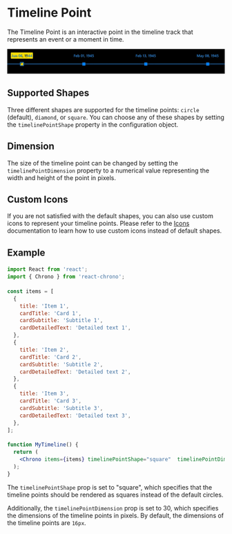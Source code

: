 # Timeline Point

The Timeline Point is an interactive point in the timeline track that represents an event or a moment in time.

![timeline-point](timeline-point.png)

## Supported Shapes

Three different shapes are supported for the timeline points: `circle` (default), `diamond`, or `square`. You can choose any of these shapes by setting the `timelinePointShape` property in the configuration object.

## Dimension

The size of the timeline point can be changed by setting the `timelinePointDimension` property to a numerical value representing the width and height of the point in pixels.

## Custom Icons

If you are not satisfied with the default shapes, you can also use custom icons to represent your timeline points. Please refer to the [Icons](./icons) documentation to learn how to use custom icons instead of default shapes.

## Example

```jsx
import React from 'react';
import { Chrono } from 'react-chrono';

const items = [
  {
    title: 'Item 1',
    cardTitle: 'Card 1',
    cardSubtitle: 'Subtitle 1',
    cardDetailedText: 'Detailed text 1',
  },
  {
    title: 'Item 2',
    cardTitle: 'Card 2',
    cardSubtitle: 'Subtitle 2',
    cardDetailedText: 'Detailed text 2',
  },
  {
    title: 'Item 3',
    cardTitle: 'Card 3',
    cardSubtitle: 'Subtitle 3',
    cardDetailedText: 'Detailed text 3',
  },
];

function MyTimeline() {
  return (
    <Chrono items={items} timelinePointShape="square"  timelinePointDimension={30} />
  );
}
```

The `timelinePointShape` prop is set to "square", which specifies that the timeline points should be rendered as squares instead of the default circles.

Additionally, the `timelinePointDimension` prop is set to 30, which specifies the dimensions of the timeline points in pixels. By default, the dimensions of the timeline points are `16px`.
